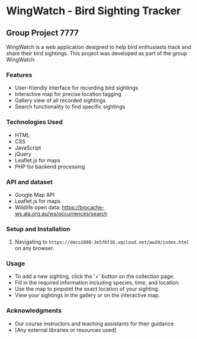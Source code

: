 # WingWatch - Bird Sighting Tracker

## Group Project 7777

WingWatch is a web application designed to help bird enthusiasts track and share their bird sightings. This project was developed as part of the group WingWatch.

### Features

- User-friendly interface for recording bird sightings
- Interactive map for precise location tagging
- Gallery view of all recorded sightings
- Search functionality to find specific sightings

### Technologies Used

- HTML
- CSS
- JavaScript
- jQuery
- Leaflet.js for maps
- PHP for backend processing


### API and dataset 
- Google Map API
- Leaflet.js for maps
- Wildlife open data: https://biocache-ws.ala.org.au/ws/occurrences/search




### Setup and Installation

1. Navigating to `https://deco1800-3e5f6f18.uqcloud.net/ww20/index.html` on any browser.

### Usage

- To add a new sighting, click the '+' button on the collection page.
- Fill in the required information including species, time, and location.
- Use the map to pinpoint the exact location of your sighting.
- View your sightings in the gallery or on the interactive map.



### Acknowledgments

- Our course instructors and teaching assistants for their guidance
- [Any external libraries or resources used]
